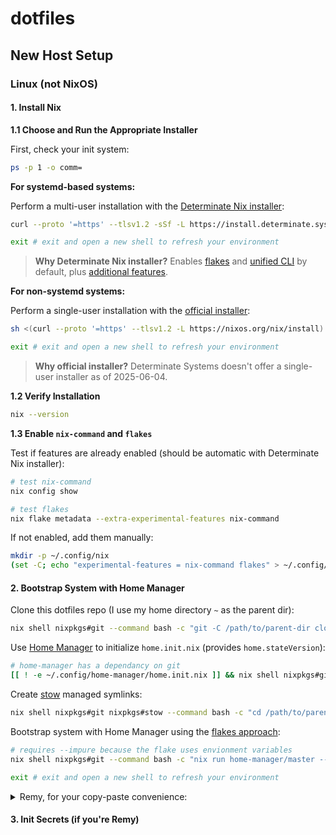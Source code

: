 # dotfiles

## New Host Setup

### Linux (not NixOS)

#### 1. Install Nix

**1.1 Choose and Run the Appropriate Installer**

First, check your init system:

```bash
ps -p 1 -o comm=
```

**For systemd-based systems:**

Perform a multi-user installation with the [Determinate Nix installer](https://zero-to-nix.com/start/install/):

```bash
curl --proto '=https' --tlsv1.2 -sSf -L https://install.determinate.systems/nix | sh -s -- install --determinate --no-confirm
```

```bash
exit # exit and open a new shell to refresh your environment
```

> **Why Determinate Nix installer?** Enables [flakes](https://zero-to-nix.com/concepts/flakes) and [unified CLI](https://zero-to-nix.com/concepts/nix/#unified-cli) by default, plus [additional features](https://github.com/DeterminateSystems/nix-installer/blob/main/README.md#features).

**For non-systemd systems:**

Perform a single-user installation with the [official installer](https://nixos.org/download/#nix-install-linux):

```bash
sh <(curl --proto '=https' --tlsv1.2 -L https://nixos.org/nix/install) --no-daemon
```

```bash
exit # exit and open a new shell to refresh your environment
```

> **Why official installer?** Determinate Systems doesn't offer a single-user installer as of 2025-06-04.

**1.2 Verify Installation**

```bash
nix --version
```

**1.3 Enable `nix-command` and `flakes`**

Test if features are already enabled (should be automatic with Determinate Nix installer):

```bash
# test nix-command
nix config show

# test flakes
nix flake metadata --extra-experimental-features nix-command
```

If not enabled, add them manually:

```bash
mkdir -p ~/.config/nix
(set -C; echo "experimental-features = nix-command flakes" > ~/.config/nix/nix.conf)
```

#### 2. Bootstrap System with Home Manager

Clone this dotfiles repo (I use my home directory `~` as the parent dir):

```bash
nix shell nixpkgs#git --command bash -c "git -C /path/to/parent-dir clone https://github.com/orthonormalremy/dotfiles.git"
```

Use [Home Manager](https://github.com/nix-community/home-manager) to initialize `home.init.nix` (provides `home.stateVersion`):

```bash
# home-manager has a dependancy on git
[[ ! -e ~/.config/home-manager/home.init.nix ]] && nix shell nixpkgs#git --command bash -c "nix run home-manager/master -- init --no-flake" && mv ~/.config/home-manager/home.nix ~/.config/home-manager/home.init.nix
```

Create [stow](https://www.gnu.org/software/stow/) managed symlinks:

```bash
nix shell nixpkgs#git nixpkgs#stow --command bash -c "cd /path/to/parent-dir/dotfiles && stow -R -t ~ ."
```

Bootstrap system with Home Manager using the [flakes approach](https://nix-community.github.io/home-manager/index.xhtml#sec-flakes-standalone):

```bash
# requires --impure because the flake uses envionment variables
nix shell nixpkgs#git --command bash -c "nix run home-manager/master -- switch --impure"
```

```bash
exit # exit and open a new shell to refresh your environment
```

<details>
<summary>Remy, for your copy-paste convenience:</summary>

```bash
(
    set -euo pipefail
    nix shell nixpkgs#git --command bash -c "git -C ~ clone https://github.com/orthonormalremy/dotfiles.git"
    [[ ! -e ~/.config/home-manager/home.init.nix ]] && nix shell nixpkgs#git --command bash -c "nix run home-manager/master -- init --no-flake" && mv ~/.config/home-manager/home.nix ~/.config/home-manager/home.init.nix
    nix shell nixpkgs#git nixpkgs#stow --command bash -c "cd ~/dotfiles && stow -R -t ~ ."
    nix shell nixpkgs#git --command bash -c "nix run home-manager/master -- switch --impure"
)
# exit
```

</details>

#### 3. Init Secrets (if you're Remy)

```

```